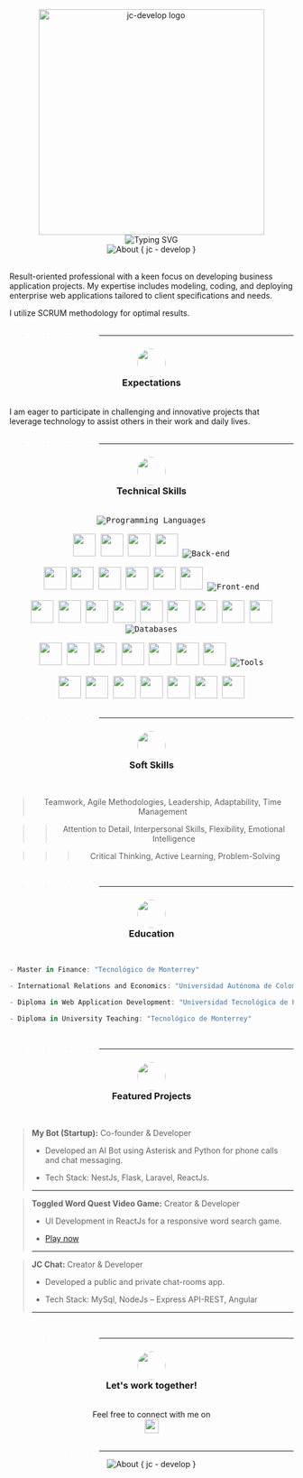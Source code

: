 <div align="center">
  <img  src="https://juliancallejas.github.io/twqTest/assets/jc-develop-logo-202311.svg"  alt="jc-develop logo" width="400">
  <br>
  <img src="https://readme-typing-svg.demolab.com?font='Victor Mono'&size=15&duration=1500&color=ffff&center=true&vCenter=true&width=500&height=30&multiline=true&lines=Hi+there!+I'm+{+jc+-+develop+}+a+Fullstack+Developer&repeat=false" alt="Typing SVG" />
  <br>
  <img src="https://readme-typing-svg.demolab.com?font='Victor Mono'&size=13&duration=1500&pause=1000&color=00803E&center=true&vCenter=true&width=500&height=30&lines=Frontend+Developer;Backend+Developer;Inquisitive+by+nature;AI+enthusiast;Football+lover;Entrepreneur;Confident+and+ambitious;Self-taught+Learner;Young+at+heart;Christ+follower;Guitar+player;Finance Tutor" alt="About { jc - develop }" />
</div>
<br>

Result-oriented professional with a keen focus on developing business application projects. My expertise includes modeling, coding, and deploying enterprise web applications tailored to client specifications and needs.

I utilize SCRUM methodology for optimal results.
<br>
<br>

>>>> ---

<h3 align="center">
  <img src="https://juliancallejas.github.io/twqTest/assets/expectations-icon.png" width=50 style="border-radius:50%" /> 
  <br>
  Expectations
</h3>
<br>
I am eager to participate in challenging and innovative projects that leverage technology to assist others in their work and daily lives.
<br>
<br>

>>>> ---

<h3 align="center">
  <img src="https://juliancallejas.github.io/twqTest/assets/tech-skills-icon.png" width=50 style="border-radius:50%" /> 
  <br>
  Technical Skills
</h3>
<br>
<div align="center">
   <kbd align="center">
      <kbd><img src="https://readme-typing-svg.demolab.com?font='Space Mono'&size=14&duration=1500&pause=2000&color=ffff&center=true&vCenter=true&width=200&height=30&lines=Programming+Languages" alt="Programming Languages" /></kbd>
      <br>
      <br>
        <img width=40 src="https://cdn.jsdelivr.net/gh/devicons/devicon/icons/python/python-original.svg" /> 
        <img width=40 src="https://cdn.jsdelivr.net/gh/devicons/devicon/icons/java/java-plain.svg" /> 
        <img width=40 src="https://cdn.jsdelivr.net/gh/devicons/devicon/icons/javascript/javascript-original.svg" />
        <img width=40 src="https://cdn.jsdelivr.net/gh/devicons/devicon/icons/typescript/typescript-original.svg" />
  </kbd>
  <kbd align="center">
      <kbd><img src="https://readme-typing-svg.demolab.com?font='Space Mono'&size=14&duration=1630&pause=1912&color=ffff&center=true&vCenter=true&width=200&height=30&lines=Back-end" alt="Back-end" /></kbd>
      <br>
      <br>
      <img height=40 src="https://cdn.jsdelivr.net/gh/devicons/devicon/icons/flask/flask-original-wordmark.svg" />
      <img width=40 src="https://cdn.jsdelivr.net/gh/devicons/devicon/icons/nodejs/nodejs-original.svg" />
      <img height=40 src="https://cdn.jsdelivr.net/gh/devicons/devicon/icons/express/express-original-wordmark.svg" />
      <img width=40 src="https://cdn.jsdelivr.net/gh/devicons/devicon/icons/spring/spring-original-wordmark.svg" />
      <img width=40 src="https://cdn.jsdelivr.net/gh/devicons/devicon/icons/nestjs/nestjs-plain.svg" />
      <img width=40 src="https://cdn.jsdelivr.net/gh/devicons/devicon/icons/laravel/laravel-plain-wordmark.svg" />
  </kbd>
  <kbd align="center">
      <kbd><img src="https://readme-typing-svg.demolab.com?font='Space Mono'&size=14&duration=1530&pause=1950&color=ffff&center=true&vCenter=true&width=200&height=30&lines=Front-end" alt="Front-end" /></kbd>
      <br>
      <br>
      <img width=40 src="https://cdn.jsdelivr.net/gh/devicons/devicon/icons/html5/html5-original-wordmark.svg" />
      <img width=40 src="https://cdn.jsdelivr.net/gh/devicons/devicon/icons/css3/css3-original-wordmark.svg" />
      <img width=40 src="https://cdn.jsdelivr.net/gh/devicons/devicon/icons/sass/sass-original.svg" />
      <img width=40 src="https://cdn.jsdelivr.net/gh/devicons/devicon/icons/react/react-original.svg" />
      <img height=40 src="https://cdn.jsdelivr.net/gh/devicons/devicon/icons/nextjs/nextjs-original-wordmark.svg" />
      <img width=40 src="https://cdn.jsdelivr.net/gh/devicons/devicon/icons/angularjs/angularjs-original.svg" />
      <img width=40 src="https://cdn.jsdelivr.net/gh/devicons/devicon/icons/bootstrap/bootstrap-original-wordmark.svg" />
      <img width=40 src="https://cdn.jsdelivr.net/gh/devicons/devicon/icons/materialui/materialui-original.svg" />
      <img width=40 src="https://cdn.jsdelivr.net/gh/devicons/devicon/icons/tailwindcss/tailwindcss-plain.svg" />
  </kbd>
  <kbd align="center">
      <kbd><img src="https://readme-typing-svg.demolab.com?font='Space Mono'&size=14&duration=1580&pause=1930&color=ffff&center=true&vCenter=true&width=200&height=30&lines=Databases" alt="Databases" /></kbd>
      <br>
      <br>
      <img height=40 src="https://cdn.jsdelivr.net/gh/devicons/devicon/icons/mysql/mysql-original-wordmark.svg" />
      <img width=40 src="https://cdn.jsdelivr.net/gh/devicons/devicon/icons/postgresql/postgresql-original.svg" />
      <img height=40 src="https://cdn.jsdelivr.net/gh/devicons/devicon/icons/sqlite/sqlite-plain-wordmark.svg" />
      <img width=40 src="https://cdn.jsdelivr.net/gh/devicons/devicon/icons/microsoftsqlserver/microsoftsqlserver-plain-wordmark.svg" />
      <img width=40 src="https://d29fhpw069ctt2.cloudfront.net/icon/image/38594/preview.svg" />
      <img width=40 src="https://cdn.jsdelivr.net/gh/devicons/devicon/icons/mongodb/mongodb-original-wordmark.svg" />
      <img height=40 src="https://miro.medium.com/v2/resize:fit:700/1*cmfoGi3FnVIBCwvmVLYgjg.png" />
  </kbd>
  <kbd align="center">
        <kbd><img src="https://readme-typing-svg.demolab.com?font='Space Mono'&size=14&duration=1480&pause=1900&color=ffff&center=true&vCenter=true&width=200&height=30&lines=Tools" alt="Tools" /></kbd>
        <br>
        <br>
        <img width=40 src="https://cdn.jsdelivr.net/gh/devicons/devicon/icons/vscode/vscode-original.svg" />
        <img width=40 src="https://upload.wikimedia.org/wikipedia/commons/thumb/9/98/Apache_NetBeans_Logo.svg/444px-Apache_NetBeans_Logo.svg.png" />
        <img width=40 src="https://cdn.jsdelivr.net/gh/devicons/devicon/icons/intellij/intellij-original.svg" />
        <img width=40 src="https://cdn.jsdelivr.net/gh/devicons/devicon/icons/git/git-original.svg" />
        <img width=40 src="https://cdn.jsdelivr.net/gh/devicons/devicon/icons/github/github-original.svg" />
        <img width=40 src="https://cdn.jsdelivr.net/gh/devicons/devicon/icons/docker/docker-original.svg" />
        <img width=40 src="https://cdn.worldvectorlogo.com/logos/postman.svg" />
  </kbd>
</div>
<br>

>>>> ---

<h3 align="center">
  <img src="https://juliancallejas.github.io/twqTest/assets/soft-skills-icon.png" width=50 style="border-radius:50%" /> 
  <br>
  Soft Skills
</h3>
<br>

<div align="center">

> Teamwork, Agile Methodologies, Leadership, Adaptability, Time Management

>> Attention to Detail, Interpersonal Skills, Flexibility, Emotional Intelligence

>>> Critical Thinking, Active Learning, Problem-Solving

</div>
<br>

>>>> ---

<h3 align="center">
  <img src="https://juliancallejas.github.io/twqTest/assets/education-icon.png" width=50 style="border-radius:50%" /> 
  <br>
  Education
</h3>
<br>
  
```Javascript
- Master in Finance: "Tecnológico de Monterrey"

- International Relations and Economics: "Universidad Autónoma de Colombia"

- Diploma in Web Application Development: "Universidad Tecnológica de Pereira"

- Diploma in University Teaching: "Tecnológico de Monterrey"

```
<br>

>>>> ---

<h3 align="center">
  <img src="https://juliancallejas.github.io/twqTest/assets/featured-projects-icon.png" width=50 style="border-radius:50%" /> 
  <br>
  Featured Projects
</h3>
<br>

> **My Bot (Startup):** Co-founder & Developer
>
> - Developed an AI Bot using Asterisk and Python for phone calls and chat messaging.
>
> - Tech Stack: NestJs, Flask, Laravel, ReactJs.
> --- 

> **Toggled Word Quest Video Game:** Creator & Developer
> 
> - UI Development in ReactJs for a responsive word search game.
> 
> - [Play now](https://juliancallejas.github.io/twqTest/)
> ---

> **JC Chat:** Creator & Developer
> 
> - Developed a public and private chat-rooms app.
> 
> - Tech Stack: MySql, NodeJs – Express API-REST, Angular
> ---

<br>

>>>> ---


<h3 align="center">
  <img src="https://juliancallejas.github.io/twqTest/assets/collaborate-icon.png" width=50 style="border-radius:50%" /> 
  <br>
  Let's work together!
</h3>
<br>
<div align="center">
  Feel free to connect with me on  <br>
  <a href="https://www.linkedin.com/in/julian-callejas-jc-develop/">
    <img src="https://upload.wikimedia.org/wikipedia/commons/1/19/LinkedIn_logo.svg" height=25/>  
  </a>
</div>
<br>

>>>> ---

<div align="center"><img src="https://readme-typing-svg.demolab.com?font='Victor Mono'&size=13&duration=1500&pause=1000&color=00803E&center=true&vCenter=true&width=500&height=30&lines={+jc+-+develop+};Thanks+for+visiting+my+profile" alt="About { jc - develop }" /></div>